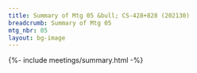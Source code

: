 ```yaml
---
title: Summary of Mtg 05 &bull; CS-428+828 (202130)
breadcrumb: Summary of Mtg 05
mtg_nbr: 05
layout: bg-image
---
```


{%- include meetings/summary.html -%}
